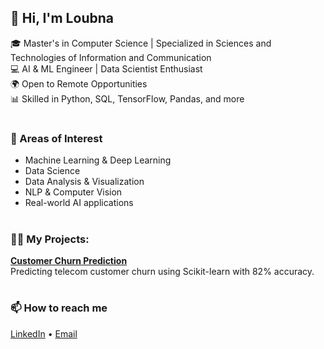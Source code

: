 ## 👋 Hi, I'm Loubna

🎓 Master's in Computer Science | Specialized in Sciences and Technologies of Information and Communication  
💻 AI & ML Engineer | Data Scientist Enthusiast  
🌍 Open to Remote Opportunities  
📊 Skilled in Python, SQL, TensorFlow, Pandas, and more
#
### 🧠 Areas of Interest
- Machine Learning & Deep Learning
- Data Science
- Data Analysis & Visualization
- NLP & Computer Vision
- Real-world AI applications
#
### 👨‍💻 My Projects: 
**[Customer Churn Prediction](https://github.com/luunaliza/customer-churn-prediction)**  
  Predicting telecom customer churn using Scikit-learn with 82% accuracy.


#
### 📫 How to reach me
[LinkedIn](https://www.linkedin.com/in/loubna-merchi) • [Email](mailto:loubnamerchi0525@gmail.com)



